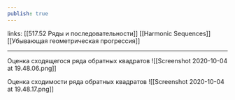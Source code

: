 ```yaml
---
publish: true
---
```

links: [[517.52 Ряды и последовательности]] [[Harmonic Sequences]] [[Убывающая геометрическая прогрессия]]

---


Оценка сходящегося ряда обратных квадратов
![[Screenshot 2020-10-04 at 19.48.06.png]]

Оценка сходимости ряда обратных квадратов
![[Screenshot 2020-10-04 at 19.48.17.png]]